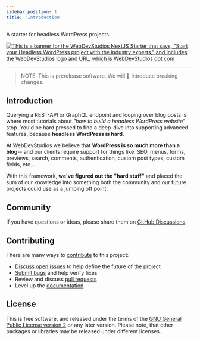 ```yaml
---
sidebar_position: 1
title: 'Introduction'
---
```


A starter for headless WordPress projects.

[![This is a banner for the WebDevStudios NextJS Starter that says, "Start your Headless WordPress project with the industry experts," and includes the WebDevStudios logo and URL, which is WebDevStudios dot com](https://nextjs.wpengine.com/wp-content/uploads/2021/06/WDS-GitHub-Banner.png)](https://webdevstudios.com/solutions/wordpress-headless-cms/)

---

> NOTE: This is prerelease software. We will 💯 introduce breaking changes.

## Introduction

Querying a REST-API or GraphQL endpoint and looping over blog posts is where most tutorials about _"how to build a headless WordPress website"_ stop. You'd be hard pressed to find a deep-dive into supporting advanced features, because **headless WordPress is hard**.

At WebDevStudios we believe that **WordPress is so much more than a blog**-- and our clients require support for things like: SEO, menus, forms, previews, search, comments, authentication, custom post types, custom fields, etc...

With this framework, **we've figured out the "hard stuff"** and placed the sum of our knowledge into something both the community and our future projects could use as a jumping off point.

## Community

If you have questions or ideas, please share them on [GitHub Discussions](https://github.com/WebDevStudios/nextjs-wordpress-starter/discussions).

## Contributing

There are many ways to [contribute](https://github.com/WebDevStudios/nextjs-wordpress-starter/blob/canary/CONTRIBUTING.md) to this project:

- [Discuss open issues](https://github.com/WebDevStudios/nextjs-wordpress-starter/blob/canary/issues) to help define the future of the project
- [Submit bugs](https://github.com/WebDevStudios/nextjs-wordpress-starter/blob/canary/issues) and help verify fixes
- Review and discuss [pull requests](https://github.com/WebDevStudios/nextjs-wordpress-starter/blob/canary/pulls)
- Level up the [documentation](https://webdevstudios.github.io/nextjs-wordpress-starter/docs/other/docusaurus)

## License

This is free software, and released under the terms of the [GNU General Public License version 2](https://github.com/WebDevStudios/nextjs-wordpress-starter/blob/canary/LICENSE.md) or any later version. Please note, that other packages or libraries may be released under different licenses.
